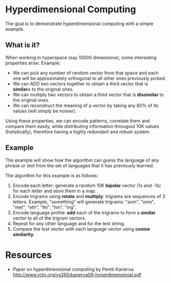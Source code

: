 # Hyperdimensional Computing
The goal is to demonstrate hyperdimensional computing with a simple example. 

## What is it?
When working in hyperspace (say 10000 dimensions), some interesting properties arise. Example:
- We can pick any number of random vector from that space and each one will be approximately orthogonal to all other ones previously picked. 
- We can ADD two vectors together to obtain a third vector that is **similar<** to the original ones. 
- We can multiply two vectors to obtain a third vector that is **dissimilar** to the original ones. 
- We can reconstruct the meaning of a vector by taking any 60% of its values (will simply be noisier).

Using these properties, we can encode patterns, correlate them and compare them easily, while distributing information througout 10K values (holistically), therefore having a highly redundant and robust system. 

## Example
The example will show how the algorithm can guess the language of any phrase or text from the set of languages that it has previously learned. 

The algorithm for this example is as follows:
1. Encode  each letter: generate a random 10K **bipolar** vector (1s and -1s) for each letter and store them in a map. 
2. Encode trigrams using **rotate** and **multiply**: trigrams are sequences of 3 letters. Example, "something" will generate trigrams: "som", "ome", "met", "eth", "thi", "hin", "ing".
3. Encode language profile: **add** each of the trigrams to form a **similar** vector to all of the trigram vectors. 
4. Repeat for any other language and for the test string. 
5. Compare the test vector with each language vector using **cosine similarity**. 

# Resources
- Paper on hyperdimensional computing by Pentti Kanerva: http://www.rctn.org/vs265/kanerva09-hyperdimensional.pdf

